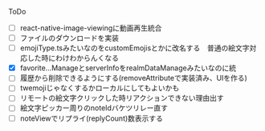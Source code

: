 ToDo
- [ ] react-native-image-viewingに動画再生統合
- [ ] ファイルのダウンロードを実装
- [ ] emojiType.tsみたいなのをcustomEmojisとかに改名する　普通の絵文字対応した時にわけわからんくなる
- [x] favorite...ManageとserverInfoをrealmDataManageみたいなのに統
- [ ] 履歴から削除できるようにする(removeAttributeで実装済み、UIを作る)
- [ ] twemojiじゃなくするかローカルにしてもよいかも
- [ ] リモートの絵文字クリックした時リアクションできない理由出す
- [ ] 絵文字ピッカー周りのnoteIdバケツリレー直す
- [ ] noteViewでリプライ(replyCount)数表示する
